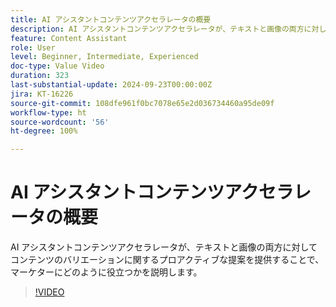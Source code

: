 ```yaml
---
title: AI アシスタントコンテンツアクセラレータの概要
description: AI アシスタントコンテンツアクセラレータが、テキストと画像の両方に対してコンテンツのバリエーションに関するプロアクティブな提案を提供することで、マーケターにどのように役立つかを説明します。
feature: Content Assistant
role: User
level: Beginner, Intermediate, Experienced
doc-type: Value Video
duration: 323
last-substantial-update: 2024-09-23T00:00:00Z
jira: KT-16226
source-git-commit: 108dfe961f0bc7078e65e2d036734460a95de09f
workflow-type: ht
source-wordcount: '56'
ht-degree: 100%

---
```



# AI アシスタントコンテンツアクセラレータの概要

AI アシスタントコンテンツアクセラレータが、テキストと画像の両方に対してコンテンツのバリエーションに関するプロアクティブな提案を提供することで、マーケターにどのように役立つかを説明します。

>[!VIDEO](https://video.tv.adobe.com/v/3434635/?learn=on)
